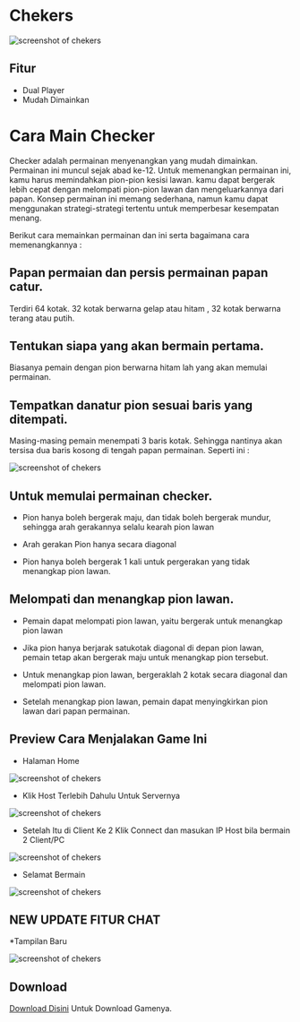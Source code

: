 # Chekers
![screenshot of chekers](https://raw.githubusercontent.com/shifter27/checkers-psj/master/gambar/tampilan.png)  


## Fitur
* Dual Player
* Mudah Dimainkan

# Cara Main Checker

Checker adalah permainan menyenangkan yang mudah dimainkan. Permainan ini muncul sejak abad ke-12. Untuk memenangkan permainan ini, kamu harus memindahkan pion-pion kesisi lawan. kamu dapat bergerak lebih cepat dengan melompati pion-pion lawan dan mengeluarkannya dari papan. Konsep permainan ini memang sederhana, namun kamu dapat menggunakan strategi-strategi tertentu untuk memperbesar kesempatan menang. 

Berikut cara memainkan permainan dan ini serta bagaimana cara memenangkannya : 

## Papan permaian dan persis permainan papan catur. 
Terdiri 64 kotak. 32 kotak berwarna gelap atau hitam , 32 kotak berwarna terang atau putih. 

## Tentukan siapa yang akan bermain pertama. 
Biasanya pemain dengan pion berwarna hitam lah yang akan memulai permainan. 

## Tempatkan danatur pion sesuai baris yang ditempati. 
Masing-masing pemain menempati 3 baris kotak. Sehingga nantinya akan tersisa dua baris kosong di tengah papan permainan. 
Seperti ini : 

![screenshot of chekers](https://raw.githubusercontent.com/shifter27/checkers-psj/master/gambar/tampilan.png)  

## Untuk memulai permainan checker. 

* Pion hanya boleh bergerak maju, dan tidak boleh bergerak mundur, sehingga arah gerakannya selalu kearah pion lawan 

* Arah gerakan Pion hanya secara diagonal 

* Pion hanya boleh bergerak 1 kali untuk pergerakan yang tidak menangkap pion lawan. 

##  Melompati dan menangkap pion lawan. 

* Pemain dapat melompati pion lawan, yaitu bergerak untuk menangkap pion lawan 

* Jika pion hanya berjarak satukotak diagonal di depan pion lawan, pemain tetap akan bergerak maju untuk menangkap pion tersebut. 

* Untuk menangkap pion lawan, bergeraklah 2 kotak secara diagonal dan melompati pion lawan. 

* Setelah menangkap pion lawan, pemain dapat menyingkirkan pion lawan dari papan permainan. 

## Preview Cara Menjalakan Game Ini
* Halaman Home

![screenshot of chekers](https://raw.githubusercontent.com/shifter27/checkers-psj/master/gambar/home.png)

* Klik Host Terlebih Dahulu Untuk Servernya

![screenshot of chekers](https://raw.githubusercontent.com/shifter27/checkers-psj/master/gambar/host.png)

* Setelah Itu di Client Ke 2 Klik Connect dan masukan IP Host bila bermain 2 Client/PC

![screenshot of chekers](https://raw.githubusercontent.com/shifter27/checkers-psj/master/gambar/connect.png)

* Selamat Bermain

![screenshot of chekers](https://raw.githubusercontent.com/shifter27/checkers-psj/master/gambar/tampilan.png)  

## NEW UPDATE FITUR CHAT
*Tampilan Baru

![screenshot of chekers](https://raw.githubusercontent.com/shifter27/checkers-psj/master/gambar/new_fitur.png)

## Download

[Download Disini](https://github.com/shifter27/checkers-psj/releases/tag/v2) Untuk Download Gamenya.

